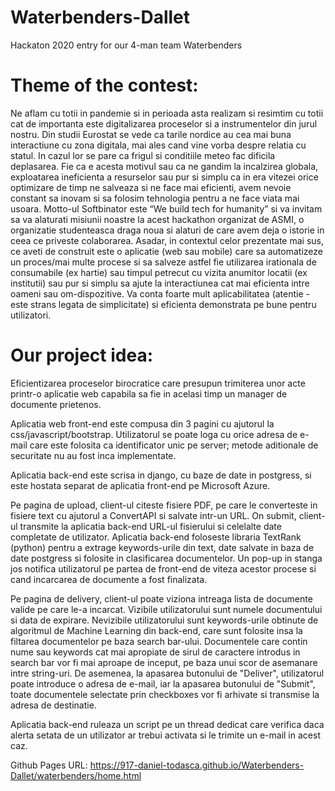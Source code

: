 # Waterbenders-Dallet
Hackaton 2020 entry for our 4-man team Waterbenders



# Theme of the contest:
Ne aflam cu totii in pandemie si in perioada asta realizam si resimtim cu totii cat de importanta este digitalizarea proceselor si a instrumentelor din jurul nostru. Din studii Eurostat se vede ca tarile nordice au cea mai buna interactiune cu zona digitala, mai ales cand vine vorba despre relatia cu statul. In cazul lor se pare ca frigul si conditiile meteo fac dificila deplasarea. Fie ca e acesta motivul sau ca ne gandim la incalzirea globala, exploatarea ineficienta a resurselor sau pur si simplu ca in era vitezei orice optimizare de timp ne salveaza si ne face mai eficienti, avem nevoie constant sa inovam si sa folosim tehnologia pentru a ne face viata mai usoara. Motto-ul Softbinator este “We build tech for humanity” si va invitam sa va alaturati misiunii noastre la  acest hackathon organizat de ASMI, o organizatie studenteasca draga noua si alaturi de care avem deja o istorie in ceea ce priveste colaborarea. Asadar, in contextul celor prezentate mai sus, ce aveti de construit este o aplicatie (web sau mobile) care sa automatizeze un proces/mai multe procese si sa salveze astfel fie utilizarea irationala de consumabile (ex hartie) sau timpul petrecut cu vizita anumitor locatii (ex institutii) sau pur si simplu sa ajute la interactiunea cat mai eficienta intre oameni sau om-dispozitive. Va conta foarte mult aplicabilitatea (atentie - este strans legata de simplicitate) si eficienta demonstrata pe bune pentru utilizatori.

# Our project idea:
Eficientizarea proceselor birocratice care presupun trimiterea unor acte printr-o aplicatie web capabila sa fie in acelasi timp un manager de documente prietenos.

Aplicatia web front-end este compusa din 3 pagini cu ajutorul la css/javascript/bootstrap. Utilizatorul se poate loga cu orice adresa de e-mail care este folosita ca identificator unic pe server; metode aditionale de securitate nu au fost inca implementate.

Aplicatia back-end este scrisa in django, cu baze de date in postgress, si este hostata separat de aplicatia front-end pe Microsoft Azure.

Pe pagina de upload, client-ul citeste fisiere PDF, pe care le converteste in fisiere text cu ajutorul a ConvertAPI si salvate intr-un URL. On submit, client-ul transmite la aplicatia back-end URL-ul fisierului si celelalte date completate de utilizator. Aplicatia back-end foloseste libraria TextRank (python) pentru a extrage keywords-urile din text, date salvate in baza de date postgress si folosite in clasificarea documentelor. Un pop-up in stanga jos notifica utilizatorul pe partea de front-end de viteza acestor procese si cand incarcarea de documente a fost finalizata.

Pe pagina de delivery, client-ul poate viziona intreaga lista de documente valide pe care le-a incarcat. Vizibile utilizatorului sunt numele documentului si data de expirare. Nevizibile utilizatorului sunt keywords-urile obtinute de algoritmul de Machine Learning din back-end, care sunt folosite insa la filtarea documentelor pe baza search bar-ului. Documentele care contin nume sau keywords cat mai apropiate de sirul de caractere introdus in search bar vor fi mai aproape de inceput, pe baza unui scor de asemanare intre string-uri. De asemenea, la apasarea butonului de "Deliver", utilizatorul poate introduce o adresa de e-mail, iar la apasarea butonului de "Submit", toate documentele selectate prin checkboxes vor fi arhivate si transmise la adresa de destinatie.

Aplicatia back-end ruleaza un script pe un thread dedicat care verifica daca alerta setata de un utilizator ar trebui activata si le trimite un e-mail in acest caz.

Github Pages URL: https://917-daniel-todasca.github.io/Waterbenders-Dallet/waterbenders/home.html
